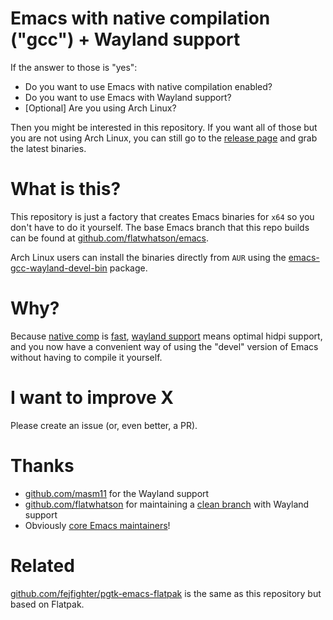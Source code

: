 # Emacs with native compilation ("gcc") + Wayland support

If the answer to those is "yes":

- Do you want to use Emacs with native compilation enabled?
- Do you want to use Emacs with Wayland support?
- [Optional] Are you using Arch Linux?

Then you might be interested in this repository. If you want all of those but
you are not using Arch Linux, you can still go to the
[release page](https://github.com/mpsq/emacs-gcc-wayland-devel-builder/releases)
and grab the latest binaries.

# What is this?

This repository is just a factory that creates Emacs binaries for `x64` so you
don't have to do it yourself. The base Emacs branch that this repo builds can be
found at [github.com/flatwhatson/emacs](https://github.com/flatwhatson/emacs).

Arch Linux users can install the binaries directly from `AUR` using the
[emacs-gcc-wayland-devel-bin](https://aur.archlinux.org/packages/emacs-gcc-wayland-devel-bin/)
package.

# Why?

Because [native comp](https://www.emacswiki.org/emacs/GccEmacs) is
[fast](https://akrl.sdf.org/gccemacs.html),
[wayland support](https://github.com/masm11/emacs) means optimal hidpi support,
and you now have a convenient way of using the "devel" version of Emacs without
having to compile it yourself.

# I want to improve X

Please create an issue (or, even better, a PR).

# Thanks

- [github.com/masm11](https://github.com/masm11) for the Wayland support
- [github.com/flatwhatson](https://github.com/flatwhatson) for maintaining a
  [clean branch](https://github.com/flatwhatson/emacs) with Wayland support
- Obviously [core Emacs maintainers](https://www.gnu.org/people/people.en.html)!

# Related

[github.com/fejfighter/pgtk-emacs-flatpak](https://github.com/fejfighter/pgtk-emacs-flatpak)
is the same as this repository but based on Flatpak.

